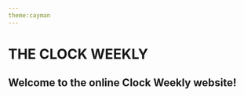 ```yaml
---
theme:cayman
---
```

<html>
  <h1>THE CLOCK WEEKLY</h1>
  <h2>Welcome to the online Clock Weekly website!</h2>
</html>
